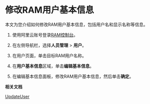 # 修改RAM用户基本信息

本文为您介绍如何修改RAM用户基本信息，包括用户名和显示名称等信息。

1.  使用阿里云账号登录[RAM控制台](https://ram.console.aliyun.com/)。

2.  在左侧导航栏，选择**人员管理** \> **用户**。

3.  在用户页面，单击目标RAM用户名称。

4.  在**用户基本信息**区域，单击**编辑基本信息**。

5.  在编辑基本信息面板，修改RAM用户基本信息，然后单击**确定**。


**相关文档**  


[UpdateUser](/cn.zh-CN/API参考/API参考（RAM）/用户管理接口/UpdateUser.md)

